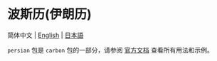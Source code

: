 # 波斯历(伊朗历)

简体中文 | [English](README.md) | [日本語](README.ja.md)

`persian` 包是 `carbon` 包的一部分，请参阅 [官方文档](https://carbon.go-pkg.com/zh/usage/calendar.html#persian-jalaali) 查看所有用法和示例。
